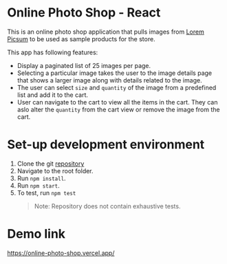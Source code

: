 # Online Photo Shop - React
This is an online photo shop application that pulls images from [Lorem Picsum](https://picsum.photos/) to be used as sample products for the store.

This app has following features:
- Display a paginated list of 25 images per page.
- Selecting a particular image takes the user to the image details page that shows a larger image along with details related to the image.
- The user can select `size` and `quantity` of the image from a predefined list and add it to the cart.
- User can navigate to the cart to view all the items in the cart. They can aslo alter the `quantity` from the cart view or remove the image from the cart.

# Set-up development environment
1. Clone the git [repository](https://github.com/aamirshaadalam/online-photo-shop.git)
2. Navigate to the root folder.
3. Run `npm install`.
3. Run `npm start`.
4. To test, run `npm test`
    > Note: Repository does not contain exhaustive tests.

# Demo link
https://online-photo-shop.vercel.app/